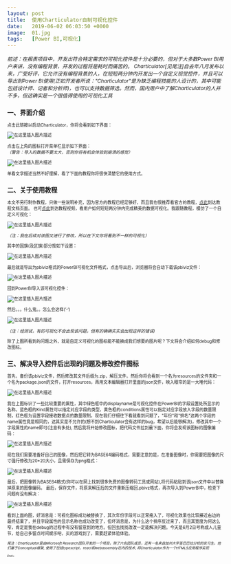 ```yaml
---
layout: post
title:  使用Charticulator自制可视化控件
date:   2019-06-02 06:03:50 +0000
image:  01.jpg
tags:   [Power BI,可视化]
---
```


<small>*前述：在报表项目中，开发出符合特定需求的可视化控件是十分必要的，但对于大多数Power BI用户来讲，没有编程背景，开发的过程将是耗时而痛苦的。 Charticulator[见尾注]自去年八月发布以来，广受好评，它允许没有编程背景的人，在短短两分钟内开发出一个自定义视觉控件，并且可以导出到Power BI使用(正如开发者所说："Charticulator"是为缺乏编程技能的人设计的，其中可能包括设计师、记者和分析师)，也可以支持数据筛选。然而，国内用户中了解Charticulator的人并不多，但这确实是一个很值得使用的可视化工具*<small>

一、界面介绍
-----
点击此链接以启动Charticulator，你将会看到如下界面：

![在这里插入图片描述](https://img-blog.csdnimg.cn/20191129173239280.png?x-oss-process=image/watermark,type_ZmFuZ3poZW5naGVpdGk,shadow_10,text_d3d3LmQtYmkudGVjaA==,size_16,color_FFFFFF,t_70)

点击左上角的图标打开菜单栏显示如下界面：  
*（警告：导入的数据不要太大，否则你将有机会体验到崩溃的感觉）*

![在这里插入图片描述](https://img-blog.csdnimg.cn/20191129173254720.png?x-oss-process=image/watermark,type_ZmFuZ3poZW5naGVpdGk,shadow_10,text_d3d3LmQtYmkudGVjaA==,size_16,color_FFFFFF,t_70)

单看文字描述当然不好理解，看了下面的教程你将很快清楚它的使用方式。

二、关于使用教程
-----

本文不另行制作教程，只做一些说明补充，因为官方的教程已经足够好，而且我也很推荐看官方的教程，[点此](https://charticulator.com/docs/getting-started.html)到达教程文档页面。
也可[点此](https://charticulator.azureedge.net/videos/gallery/co2_emission_ranking.mp4)到达教程视频，看用户如何短短两分钟内完成精美的数据可视化。
​
我跟随教程，模仿了一个自定义可视化：

![在这里插入图片描述](https://img-blog.csdnimg.cn/20191129173306691.png?x-oss-process=image/watermark,type_ZmFuZ3poZW5naGVpdGk,shadow_10,text_d3d3LmQtYmkudGVjaA==,size_16,color_FFFFFF,t_70)

*（注：我在后续对该图又进行了修改，所以在下文你将看到不一样的可视化）*

其中的国旗(及区旗)部分按如下设置：

![在这里插入图片描述](https://img-blog.csdnimg.cn/20191129173316189.png?x-oss-process=image/watermark,type_ZmFuZ3poZW5naGVpdGk,shadow_10,text_d3d3LmQtYmkudGVjaA==,size_16,color_FFFFFF,t_70)

最后就是导出为pbiviz格式的PowerBI可视化文件格式，点击导出后，浏览器将会自动下载该pbiviz文件：

![在这里插入图片描述](https://img-blog.csdnimg.cn/20191129173325137.png?x-oss-process=image/watermark,type_ZmFuZ3poZW5naGVpdGk,shadow_10,text_d3d3LmQtYmkudGVjaA==,size_16,color_FFFFFF,t_70)

回到PowerBI导入该可视化控件：

![在这里插入图片描述](https://img-blog.csdnimg.cn/20191129173332335.png?x-oss-process=image/watermark,type_ZmFuZ3poZW5naGVpdGk,shadow_10,text_d3d3LmQtYmkudGVjaA==,size_16,color_FFFFFF,t_70)

然后。。。什么鬼。。怎么会这样(’-‘)

![在这里插入图片描述](https://img-blog.csdnimg.cn/20191129173359771.png?x-oss-process=image/watermark,type_ZmFuZ3poZW5naGVpdGk,shadow_10,text_d3d3LmQtYmkudGVjaA==,size_16,color_FFFFFF,t_70)

*（注：经测试，有的可视化不会出现该问题，但有的确确实实会出现这样的错误)*

除了上图所看到的问题之外，就是自定义可视化的图标能不能换成我们想要的图片呢？下文将会介绍如何debug和修改图标。

三、解决导入控件后出现的问题及修改控件图标
-----

首先，备份该pbiviz文件，然后修改其文件后缀为.zip，解压文件。然后你将会看到一个名为resources的文件夹和一个名为package.json的文件，打开resources，再用文本编辑器打开里面的json文件，映入眼帘的是一大堆代码：

![在这里插入图片描述](https://img-blog.csdnimg.cn/20191129173346988.png)

我在上图标识了一些比较重要的属性，其中绿色框中的displayname是可视化控件在PowerBI的字段设置处所显示的名称。蓝色框的Kind属性可以指定对应字段的类型，黄色框的conditions属性可以指定对应字段放入字段的数量限制，红色框为设置字段接收数据点的数量限制，现在我们仔细往下看就看到问题了，"年份"和"排名"这两个字段的name属性竟是相同的，这其实是不允许的(想不到Charticulator会有这样的bug，希望以后能够解决)，修改其中一个字段属性的name即可(注意有多处), 然后我将开始修改图标，把代码文件拉到最下面，你将会发现该图标的图像编码：

![在这里插入图片描述](https://img-blog.csdnimg.cn/20191129173410238.png)

现在我们需要准备好自己的图像，然后把它转为BASE64编码格式，需要注意的是，在准备图像时，你需要把图像的尺寸强行修改为20*20大小，且需保存为png格式：

![在这里插入图片描述](https://img-blog.csdnimg.cn/20191129173418160.png?x-oss-process=image/watermark,type_ZmFuZ3poZW5naGVpdGk,shadow_10,text_d3d3LmQtYmkudGVjaA==,size_16,color_FFFFFF,t_70)

最后，把图像转为BASE64格式(你可以在网上找到很多免费的图像转码工具或网站),将代码粘贴到该json文件中以替换掉原来的图像编码。
最后，保存文件，将原来解压后的文件重新压缩回.pbivz格式，再次导入到PowerBI中，检查下问题有没有解决：

![在这里插入图片描述](https://img-blog.csdnimg.cn/20191129173505413.png?x-oss-process=image/watermark,type_ZmFuZ3poZW5naGVpdGk,shadow_10,text_d3d3LmQtYmkudGVjaA==,size_16,color_FFFFFF,t_70)

看到上面的图，好消息是：可视化图标成功被替换了，其次年份字段可以正常拖入了，可视化效果也比较接近右边的最终结果了，并且字段属性的显示名称也成功改变了，但坏消息是，为什么这个排序反过来了，而且其宽度为何这么窄，肯定是我在debug的过程中有没有留意到的地方。但回去找找改改一定能解决问题。今天是6月2日号称成人儿童节，给自己多留点时间娱乐吧，买的游戏到了，需要赶紧体验体验。

<small>*尾注：Charticulator是由Microsoft Research团队开发的一个项目，除了六名团队成员，还有一名来自加州大学圣巴巴拉分校的实习生。他们基于Conceptual框架, 使用了包括typescript、react和webassembly在内的技术, 将Charticulator作为一个HTML5应用程序实现*<small>

*End~*
